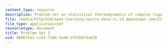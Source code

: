 ```yaml
---
content_type: resource
description: Problem set on statistical thermodynamics of complex liquids.
file: /media/https%3A/open-learning-course-data-rc.s3.amazonaws.com/22-52j-statistical-thermodynamics-of-complex-liquids-spring-2004/0806f5a2cc6372845e401f47b6f4a628_52_hwiii_chen_04.pdf
file_type: application/pdf
resourcetype: Document
title: Problem Set 3
uid: 0806f5a2-cc63-7284-5e40-1f47b6f4a628
---
```

